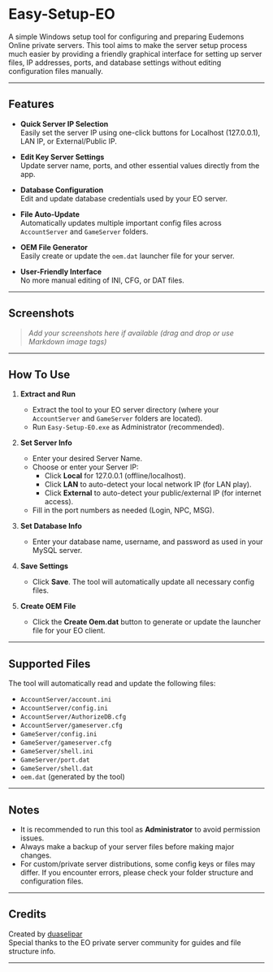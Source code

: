 # Easy-Setup-EO

A simple Windows setup tool for configuring and preparing Eudemons Online private servers. This tool aims to make the server setup process much easier by providing a friendly graphical interface for setting up server files, IP addresses, ports, and database settings without editing configuration files manually.

---

## Features

- **Quick Server IP Selection**  
  Easily set the server IP using one-click buttons for Localhost (127.0.0.1), LAN IP, or External/Public IP.

- **Edit Key Server Settings**  
  Update server name, ports, and other essential values directly from the app.

- **Database Configuration**  
  Edit and update database credentials used by your EO server.

- **File Auto-Update**  
  Automatically updates multiple important config files across `AccountServer` and `GameServer` folders.

- **OEM File Generator**  
  Easily create or update the `oem.dat` launcher file for your server.

- **User-Friendly Interface**  
  No more manual editing of INI, CFG, or DAT files.

---

## Screenshots

> *Add your screenshots here if available (drag and drop or use Markdown image tags)*

---

## How To Use

1. **Extract and Run**
   - Extract the tool to your EO server directory (where your `AccountServer` and `GameServer` folders are located).
   - Run `Easy-Setup-EO.exe` as Administrator (recommended).

2. **Set Server Info**
   - Enter your desired Server Name.
   - Choose or enter your Server IP:
     - Click **Local** for 127.0.0.1 (offline/localhost).
     - Click **LAN** to auto-detect your local network IP (for LAN play).
     - Click **External** to auto-detect your public/external IP (for internet access).
   - Fill in the port numbers as needed (Login, NPC, MSG).

3. **Set Database Info**
   - Enter your database name, username, and password as used in your MySQL server.

4. **Save Settings**
   - Click **Save**. The tool will automatically update all necessary config files.

5. **Create OEM File**
   - Click the **Create Oem.dat** button to generate or update the launcher file for your EO client.

---

## Supported Files

The tool will automatically read and update the following files:

- `AccountServer/account.ini`
- `AccountServer/config.ini`
- `AccountServer/AuthorizeDB.cfg`
- `AccountServer/gameserver.cfg`
- `GameServer/config.ini`
- `GameServer/gameserver.cfg`
- `GameServer/shell.ini`
- `GameServer/port.dat`
- `GameServer/shell.dat`
- `oem.dat` (generated by the tool)


---

## Notes

- It is recommended to run this tool as **Administrator** to avoid permission issues.
- Always make a backup of your server files before making major changes.
- For custom/private server distributions, some config keys or files may differ. If you encounter errors, please check your folder structure and configuration files.

---

## Credits

Created by [duaselipar](https://github.com/duaselipar)  
Special thanks to the EO private server community for guides and file structure info.

---

